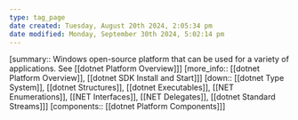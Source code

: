 ```yaml
---
type: tag_page
date created: Tuesday, August 20th 2024, 2:05:34 pm
date modified: Monday, September 30th 2024, 5:02:14 pm
---
```

[summary:: Windows open-source platform that can be used for a variety of applications. See [[dotnet Platform Overview]]]
[more_info:: [[dotnet Platform Overview]], [[dotnet SDK Install and Start]]]
[down:: [[dotnet Type System]], [[dotnet Structures]], [[dotnet Executables]], [[NET Enumerations]], [[NET Interfaces]], [[NET Delegates]], [[dotnet Standard Streams]]]
[components:: [[dotnet Platform Components]]]
